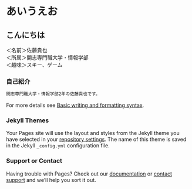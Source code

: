 # あいうえお
## こんにちは

＜名前＞佐藤貴也<br>
＜所属＞開志専門職大学・情報学部<br>
＜趣味＞スキー、ゲーム


### 自己紹介

```markdown
開志専門職大学・情報学部2年の佐藤貴也です。

```

For more details see [Basic writing and formatting syntax](https://docs.github.com/en/github/writing-on-github/getting-started-with-writing-and-formatting-on-github/basic-writing-and-formatting-syntax).

### Jekyll Themes

Your Pages site will use the layout and styles from the Jekyll theme you have selected in your [repository settings](https://github.com/satoutakaya/api-practice-public4/settings/pages). The name of this theme is saved in the Jekyll `_config.yml` configuration file.

### Support or Contact

Having trouble with Pages? Check out our [documentation](https://docs.github.com/categories/github-pages-basics/) or [contact support](https://support.github.com/contact) and we’ll help you sort it out.
